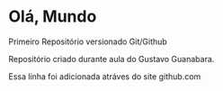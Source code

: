 # Olá, Mundo
 Primeiro Repositório versionado Git/Github

Repositório criado durante aula do Gustavo Guanabara.

Essa linha foi adicionada atráves do site github.com 
